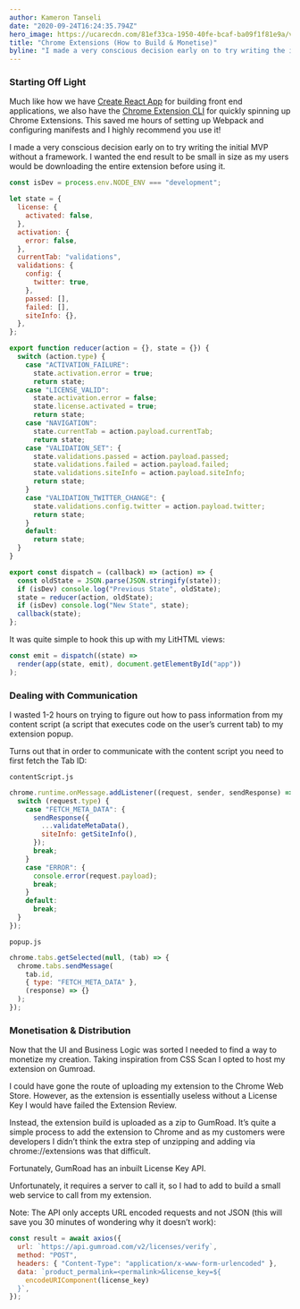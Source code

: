 ```yaml
---
author: Kameron Tanseli
date: "2020-09-24T16:24:35.794Z"
hero_image: https://ucarecdn.com/81ef33ca-1950-40fe-bcaf-ba09f1f81e9a/validations---previews.png
title: "Chrome Extensions (How to Build & Monetise)"
byline: "I made a very conscious decision early on to try writing the initial MVP without a framework. I wanted the end result to be small."
---
```


### Starting Off Light

Much like how we have [Create React App](https://reactjs.org/docs/create-a-new-react-app.html) for building front end applications, we also have the [Chrome Extension CLI](https://github.com/dutiyesh/chrome-extension-cli) for quickly spinning up Chrome Extensions. This saved me hours of setting up Webpack and configuring manifests and I highly recommend you use it!

I made a very conscious decision early on to try writing the initial MVP without a framework. I wanted the end result to be small in size as my users would be downloading the entire extension before using it.

```js
const isDev = process.env.NODE_ENV === "development";

let state = {
  license: {
    activated: false,
  },
  activation: {
    error: false,
  },
  currentTab: "validations",
  validations: {
    config: {
      twitter: true,
    },
    passed: [],
    failed: [],
    siteInfo: {},
  },
};

export function reducer(action = {}, state = {}) {
  switch (action.type) {
    case "ACTIVATION_FAILURE":
      state.activation.error = true;
      return state;
    case "LICENSE_VALID":
      state.activation.error = false;
      state.license.activated = true;
      return state;
    case "NAVIGATION":
      state.currentTab = action.payload.currentTab;
      return state;
    case "VALIDATION_SET": {
      state.validations.passed = action.payload.passed;
      state.validations.failed = action.payload.failed;
      state.validations.siteInfo = action.payload.siteInfo;
      return state;
    }
    case "VALIDATION_TWITTER_CHANGE": {
      state.validations.config.twitter = action.payload.twitter;
      return state;
    }
    default:
      return state;
  }
}

export const dispatch = (callback) => (action) => {
  const oldState = JSON.parse(JSON.stringify(state));
  if (isDev) console.log("Previous State", oldState);
  state = reducer(action, oldState);
  if (isDev) console.log("New State", state);
  callback(state);
};
```

It was quite simple to hook this up with my LitHTML views:

```js
const emit = dispatch((state) =>
  render(app(state, emit), document.getElementById("app"))
);
```

### Dealing with Communication

I wasted 1-2 hours on trying to figure out how to pass information from my content script (a script that executes code on the user’s current tab) to my extension popup.

Turns out that in order to communicate with the content script you need to first fetch the Tab ID:

`contentScript.js`

```js
chrome.runtime.onMessage.addListener((request, sender, sendResponse) => {
  switch (request.type) {
    case "FETCH_META_DATA": {
      sendResponse({
        ...validateMetaData(),
        siteInfo: getSiteInfo(),
      });
      break;
    }
    case "ERROR": {
      console.error(request.payload);
      break;
    }
    default:
      break;
  }
});
```

`popup.js`

```js
chrome.tabs.getSelected(null, (tab) => {
  chrome.tabs.sendMessage(
    tab.id,
    { type: "FETCH_META_DATA" },
    (response) => {}
  );
});
```

### Monetisation & Distribution

Now that the UI and Business Logic was sorted I needed to find a way to monetize my creation. Taking inspiration from CSS Scan I opted to host my extension on Gumroad.

I could have gone the route of uploading my extension to the Chrome Web Store. However, as the extension is essentially useless without a License Key I would have failed the Extension Review.

Instead, the extension build is uploaded as a zip to GumRoad. It’s quite a simple process to add the extension to Chrome and as my customers were developers I didn’t think the extra step of unzipping and adding via chrome://extensions was that difficult.

Fortunately, GumRoad has an inbuilt License Key API.

Unfortunately, it requires a server to call it, so I had to add to build a small web service to call from my extension.

Note: The API only accepts URL encoded requests and not JSON (this will save you 30 minutes of wondering why it doesn’t work):

```js
const result = await axios({
  url: `https://api.gumroad.com/v2/licenses/verify`,
  method: "POST",
  headers: { "Content-Type": "application/x-www-form-urlencoded" },
  data: `product_permalink=<permalink>&license_key=${
    encodeURIComponent(license_key)
  }`,
});
```